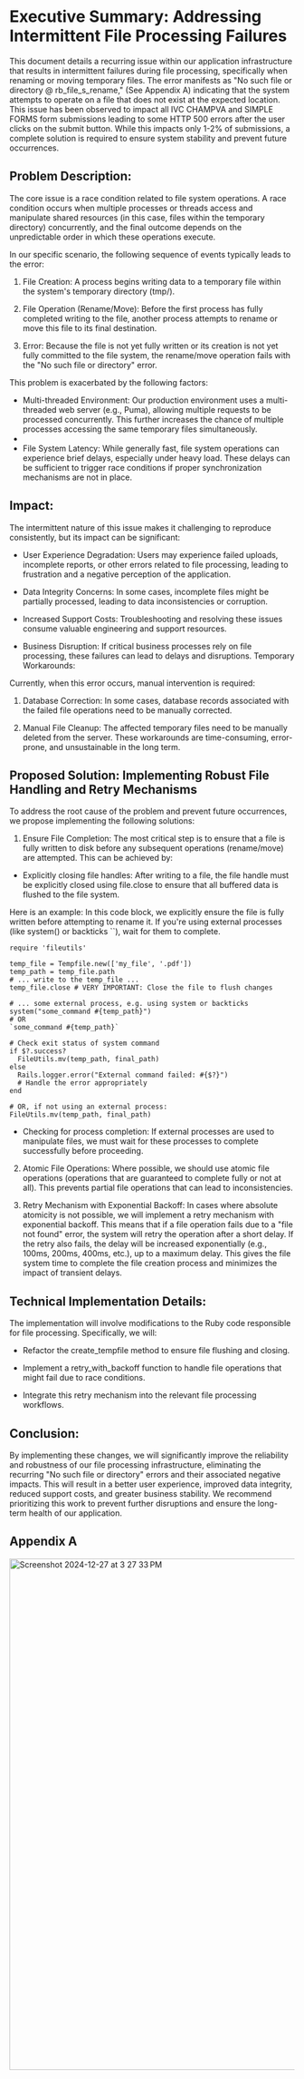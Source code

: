 <h1>Executive Summary: Addressing Intermittent File Processing Failures</h1>

This document details a recurring issue within our application infrastructure that results in intermittent failures during file processing, specifically when renaming or moving temporary files. The error manifests as "No such file or directory @ rb_file_s_rename," (See Appendix A) indicating that the system attempts to operate on a file that does not exist at the expected location. This issue has been observed to impact all IVC CHAMPVA and SIMPLE FORMS form submissions leading to some HTTP 500 errors after the user clicks on the submit button. While this impacts only 1-2% of submissions, a complete solution is required to ensure system stability and prevent future occurrences.

<h2>Problem Description:</h2>

The core issue is a race condition related to file system operations. A race condition occurs when multiple processes or threads access and manipulate shared resources (in this case, files within the temporary directory) concurrently, and the final outcome depends on the unpredictable order in which these operations execute.

In our specific scenario, the following sequence of events typically leads to the error:

1. File Creation: A process begins writing data to a temporary file within the system's temporary directory (tmp/).

2. File Operation (Rename/Move): Before the first process has fully completed writing to the file, another process attempts to rename or move this file to its final destination.

3. Error: Because the file is not yet fully written or its creation is not yet fully committed to the file system, the rename/move operation fails with the "No such file or directory" error.

This problem is exacerbated by the following factors:

* Multi-threaded Environment: Our production environment uses a multi-threaded web server (e.g., Puma), allowing multiple requests to be processed concurrently. This further increases the chance of multiple processes accessing the same temporary files simultaneously.
* 
* File System Latency: While generally fast, file system operations can experience brief delays, especially under heavy load. These delays can be sufficient to trigger race conditions if proper synchronization mechanisms are not in place.

<h2> Impact: </h2>

The intermittent nature of this issue makes it challenging to reproduce consistently, but its impact can be significant:

* User Experience Degradation: Users may experience failed uploads, incomplete reports, or other errors related to file processing, leading to frustration and a negative perception of the application.

* Data Integrity Concerns: In some cases, incomplete files might be partially processed, leading to data inconsistencies or corruption.

* Increased Support Costs: Troubleshooting and resolving these issues consume valuable engineering and support resources.

* Business Disruption: If critical business processes rely on file processing, these failures can lead to delays and disruptions.
Temporary Workarounds:

Currently, when this error occurs, manual intervention is required:

1. Database Correction: In some cases, database records associated with the failed file operations need to be manually corrected.

2. Manual File Cleanup: The affected temporary files need to be manually deleted from the server.
These workarounds are time-consuming, error-prone, and unsustainable in the long term.

<h2> Proposed Solution: Implementing Robust File Handling and Retry Mechanisms </h2>

To address the root cause of the problem and prevent future occurrences, we propose implementing the following solutions:

1. Ensure File Completion: The most critical step is to ensure that a file is fully written to disk before any subsequent operations (rename/move) are attempted. This can be achieved by:

* Explicitly closing file handles: After writing to a file, the file handle must be explicitly closed using file.close to ensure that all buffered data is flushed to the file system.

Here is an example: In this code block, we explicitly ensure the file is fully written before attempting to rename it. If you're using external processes (like system() or backticks ``), wait for them to complete.

```
require 'fileutils'

temp_file = Tempfile.new(['my_file', '.pdf'])
temp_path = temp_file.path
# ... write to the temp_file ...
temp_file.close # VERY IMPORTANT: Close the file to flush changes

# ... some external process, e.g. using system or backticks
system("some_command #{temp_path}")
# OR
`some_command #{temp_path}`

# Check exit status of system command
if $?.success?
  FileUtils.mv(temp_path, final_path)
else
  Rails.logger.error("External command failed: #{$?}")
  # Handle the error appropriately
end

# OR, if not using an external process:
FileUtils.mv(temp_path, final_path)

```

* Checking for process completion: If external processes are used to manipulate files, we must wait for these processes to complete successfully before proceeding.

2. Atomic File Operations: Where possible, we should use atomic file operations (operations that are guaranteed to complete fully or not at all). This prevents partial file operations that can lead to inconsistencies.

3. Retry Mechanism with Exponential Backoff: In cases where absolute atomicity is not possible, we will implement a retry mechanism with exponential backoff. This means that if a file operation fails due to a "file not found" error, the system will retry the operation after a short delay. If the retry also fails, the delay will be increased exponentially (e.g., 100ms, 200ms, 400ms, etc.), up to a maximum delay. This gives the file system time to complete the file creation process and minimizes the impact of transient delays.


<h2>Technical Implementation Details: </h2>

The implementation will involve modifications to the Ruby code responsible for file processing. Specifically, we will:

* Refactor the create_tempfile method to ensure file flushing and closing.

* Implement a retry_with_backoff function to handle file operations that might fail due to race conditions.

* Integrate this retry mechanism into the relevant file processing workflows.

<h2>Conclusion: </h2>

By implementing these changes, we will significantly improve the reliability and robustness of our file processing infrastructure, eliminating the recurring "No such file or directory" errors and their associated negative impacts. This will result in a better user experience, improved data integrity, reduced support costs, and greater business stability. We recommend prioritizing this work to prevent further disruptions and ensure the long-term health of our application.


<h2> Appendix A </h2>

<img width="902" alt="Screenshot 2024-12-27 at 3 27 33 PM" src="https://github.com/user-attachments/assets/88e1fb98-e128-4721-897c-e22aa4809771" />

